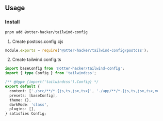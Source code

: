 ## Usage

### Install

```sh
pnpm add @otter-hacker/tailwind-config
```

1. Create postcss.config.cjs

```js
module.exports = require('@otter-hacker/tailwind-config/postcss');
```

2. Create tailwind.config.ts

```ts
import baseConfig from '@otter-hacker/tailwind-config';
import { type Config } from 'tailwindcss';

/** @type {import('tailwindcss').Config} */
export default {
  content: ['./src/**/*.{js,ts,jsx,tsx}', './app/**/*.{js,ts,jsx,tsx,mdx}'],
  presets: [baseConfig],
  theme: {},
  darkMode: 'class',
  plugins: [],
} satisfies Config;
```
